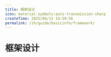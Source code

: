 ```yaml
---
title: 框架设计
icon: material-symbols:auto-transmission-sharp
createTime: 2025/06/13 14:59:56
permalink: /zh/guide/basicinfo/framework/
---
```


# 框架设计
